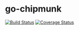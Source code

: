 go-chipmunk
===========

[![Build Status](https://travis-ci.org/go-zero/go-chipmunk.svg?branch=master)](https://travis-ci.org/go-zero/go-chipmunk)
[![Coverage Status](https://coveralls.io/repos/go-zero/go-chipmunk/badge.svg?branch=master&service=github)](https://coveralls.io/github/go-zero/go-chipmunk?branch=master)
